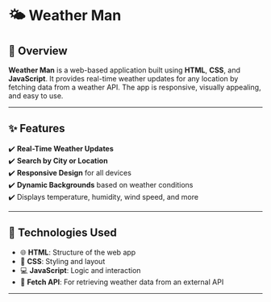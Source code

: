 # 🌤️ Weather Man

## 🌟 Overview

**Weather Man** is a web-based application built using **HTML**, **CSS**, and **JavaScript**. It provides real-time weather updates for any location by fetching data from a weather API. The app is responsive, visually appealing, and easy to use.

---

## ✨ Features

✔️ **Real-Time Weather Updates**  
✔️ **Search by City or Location**  
✔️ **Responsive Design** for all devices  
✔️ **Dynamic Backgrounds** based on weather conditions  
✔️ Displays temperature, humidity, wind speed, and more  

---

## 🔧 Technologies Used

- 🌐 **HTML**: Structure of the web app  
- 🎨 **CSS**: Styling and layout  
- 💻 **JavaScript**: Logic and interaction  
- 🔄 **Fetch API**: For retrieving weather data from an external API  

---
